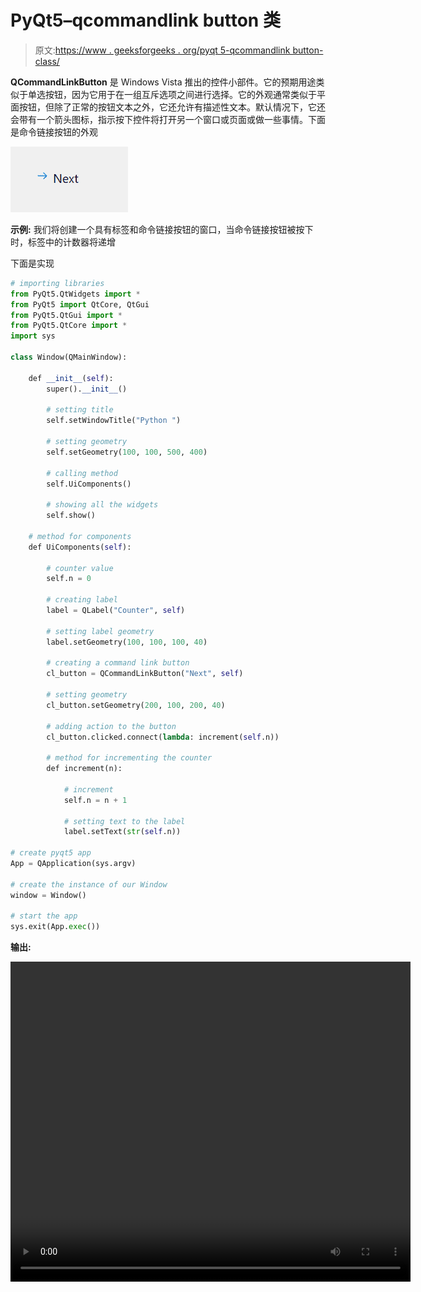 # PyQt5–qcommandlink button 类

> 原文:[https://www . geeksforgeeks . org/pyqt 5-qcommandlink button-class/](https://www.geeksforgeeks.org/pyqt5-qcommandlinkbutton-class/)

**QCommandLinkButton** 是 Windows Vista 推出的控件小部件。它的预期用途类似于单选按钮，因为它用于在一组互斥选项之间进行选择。它的外观通常类似于平面按钮，但除了正常的按钮文本之外，它还允许有描述性文本。默认情况下，它还会带有一个箭头图标，指示按下控件将打开另一个窗口或页面或做一些事情。下面是命令链接按钮的外观

![](img/4652031e598519abdc1dbfa2b69b5005.png)

**示例:**
我们将创建一个具有标签和命令链接按钮的窗口，当命令链接按钮被按下时，标签中的计数器将递增

下面是实现

```py
# importing libraries
from PyQt5.QtWidgets import * 
from PyQt5 import QtCore, QtGui
from PyQt5.QtGui import * 
from PyQt5.QtCore import * 
import sys

class Window(QMainWindow):

    def __init__(self):
        super().__init__()

        # setting title
        self.setWindowTitle("Python ")

        # setting geometry
        self.setGeometry(100, 100, 500, 400)

        # calling method
        self.UiComponents()

        # showing all the widgets
        self.show()

    # method for components
    def UiComponents(self):

        # counter value
        self.n = 0

        # creating label
        label = QLabel("Counter", self)

        # setting label geometry
        label.setGeometry(100, 100, 100, 40)

        # creating a command link button
        cl_button = QCommandLinkButton("Next", self)

        # setting geometry
        cl_button.setGeometry(200, 100, 200, 40)

        # adding action to the button
        cl_button.clicked.connect(lambda: increment(self.n))

        # method for incrementing the counter
        def increment(n):

            # increment
            self.n = n + 1

            # setting text to the label
            label.setText(str(self.n))

# create pyqt5 app
App = QApplication(sys.argv)

# create the instance of our Window
window = Window()

# start the app
sys.exit(App.exec())
```

**输出:**

<video class="wp-video-shortcode" id="video-439175-1" width="640" height="512" preload="metadata" controls=""><source type="video/mp4" src="https://media.geeksforgeeks.org/wp-content/uploads/20200624233649/Python-2020-06-24-23-36-28.mp4?_=1">[https://media.geeksforgeeks.org/wp-content/uploads/20200624233649/Python-2020-06-24-23-36-28.mp4](https://media.geeksforgeeks.org/wp-content/uploads/20200624233649/Python-2020-06-24-23-36-28.mp4)</video>